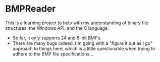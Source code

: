 # BMPReader
This is a learning project to help with my understanding of binary file structures, the Windows API, and the C language.
- So far, it only supports 24 and 8-bit BMPs.
- There are many bugs indeed. I'm going with a "figure it out as I go" approach to things here, which is a little questionable when trying to adhere to the BMP file specifications...
